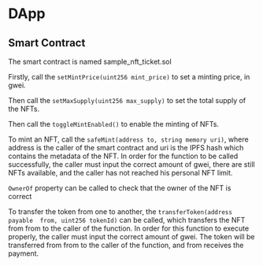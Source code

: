 # DApp


## Smart Contract

The smart contract is named sample_nft_ticket.sol



Firstly, call the ```setMintPrice(uint256 mint_price)``` to set a minting price, in gwei. 

Then call the ```setMaxSupply(uint256 max_supply)``` to set the total supply of the NFTs.

Then call the ```toggleMintEnabled()``` to enable the minting of NFTs.

To mint an NFT, call the  ```safeMint(address to, string memory uri)```, where address is the caller of the smart contract and uri is the IPFS hash which contains the metadata of the NFT. 
In order for the function to be called successfully, the caller must input the correct amount of gwei, there are still NFTs available, and the caller has not reached his personal NFT limit.

```OwnerOf``` property can be called to check that the owner of the NFT is correct 


To transfer the token from one to another, the ```transferToken(address payable  from, uint256 tokenId)``` can be called, which transfers the NFT from from to the caller of the function. In order for this function to execute properly,
the caller must input the correct amount of gwei. The token will be transferred from from to the caller of the function, and from receives the payment.




